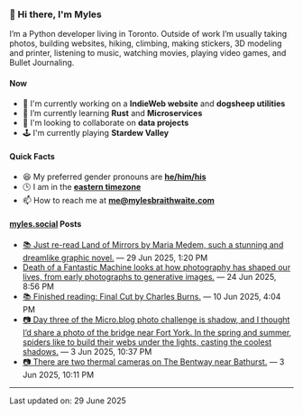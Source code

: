### 👋 Hi there, I'm Myles

I’m a Python developer living in Toronto. Outside of work I’m usually taking photos, building websites, hiking, climbing, making stickers, 3D modeling and printer, listening to music, watching movies, playing video games, and Bullet Journaling.

#### Now

-   🔭 I'm currently working on a **IndieWeb website** and **dogsheep utilities**
-   🌱 I’m currently learning **Rust** and **Microservices**
-   👯 I'm looking to collaborate on **data projects**
-   🕹️ I'm currently playing **Stardew Valley**

#### Quick Facts

-   😆 My preferred gender pronouns are **[he/him/his](https://www.mypronouns.org/he-him)**
-   🕒 I am in the **[eastern timezone](https://time.is/Toronto)**
-   📫 How to reach me at **[me@mylesbraithwaite.com](mailto:me@mylesbraithwaite.com)**

<!--
-   🤔 I’m looking for help with ...
-   💬 Ask me about ...
-   ⚡ Fun fact: ...
-->

#### [myles.social](https://myles.social/) Posts
<!-- START: MICROBLOG_POSTS -->
-   [📚 Just re-read Land of Mirrors by Maria Medem, such a stunning and dreamlike graphic novel.](https://myles.social/2025/06/29/just-reread-land-of-mirrors.html) — 29 Jun 2025, 1:20 PM
-   [Death of a Fantastic Machine looks at how photography has shaped our lives, from early photographs to generative images.](https://myles.social/2025/06/24/death-of-a-fantastic-machine.html) — 24 Jun 2025, 8:56 PM
-   [📚 Finished reading: Final Cut by Charles Burns.](https://myles.social/2025/06/10/finished-reading-final-cut-by.html) — 10 Jun 2025, 4:04 PM
-   [📷 Day three of the Micro.blog photo challenge is shadow, and I thought I’d share a photo of the bridge near Fort York. In the spring and summer, spiders like to build their webs under the lights, casting the coolest shadows.](https://myles.social/2025/06/03/day-three-of-the-microblog.html) — 3 Jun 2025, 10:37 PM
-   [📷 There are two thermal cameras on The Bentway near Bathurst.](https://myles.social/2025/06/03/there-are-two-thermal-cameras.html) — 3 Jun 2025, 10:11 PM
<!-- END: MICROBLOG_POSTS -->

---

<!-- START: LAST_UPDATED_AT -->
Last updated on: 29 June 2025
<!-- END: LAST_UPDATED_AT -->
